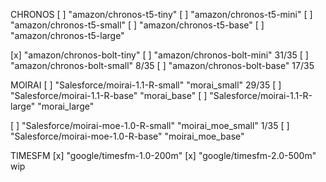 CHRONOS
[ ] "amazon/chronos-t5-tiny"
[ ] "amazon/chronos-t5-mini"
[ ] "amazon/chronos-t5-small"
[ ] "amazon/chronos-t5-base"
[ ] "amazon/chronos-t5-large"

[x] "amazon/chronos-bolt-tiny"
[ ] "amazon/chronos-bolt-mini" 31/35
[ ] "amazon/chronos-bolt-small" 8/35
[ ] "amazon/chronos-bolt-base" 17/35


MOIRAI
[ ] "Salesforce/moirai-1.1-R-small" "morai_small" 29/35
[ ] "Salesforce/moirai-1.1-R-base" "morai_base"
[ ] "Salesforce/moirai-1.1-R-large" "morai_large"

[ ] "Salesforce/moirai-moe-1.0-R-small" "moirai_moe_small" 1/35
[ ] "Salesforce/moirai-moe-1.0-R-base" "moirai_moe_base"


TIMESFM
[x] "google/timesfm-1.0-200m"
[x] "google/timesfm-2.0-500m" wip